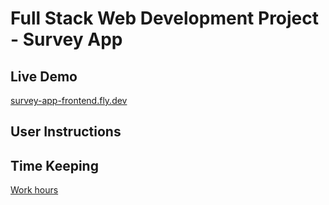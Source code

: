 # Full Stack Web Development Project - Survey App

## Live Demo
[survey-app-frontend.fly.dev](https://survey-app-frontend.fly.dev/)

## User Instructions

## Time Keeping
[Work hours](https://github.com/jarkmaen/full-stack-harjoitustyo/blob/master/tuntikirjanpito.md)